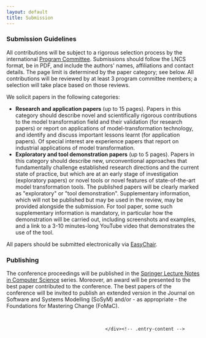 ```yaml
---
layout: default
title: Submission
---
```


<div class="entry-content">

<h3>Submission Guidelines</h3>

<p>All contributions will be subject to a rigorous selection process by the international <a title="Organization" href="{{ base }}/organization.html">Program Committee</a>.
Submissions should follow the LNCS format, be in PDF, and include the authors' names, affiliations and contact details. The page limit is determined by the paper category; see below. All contributions will be reviewed by at least 3 program committee members; a selection will take place based on those reviews.
</p>
<p>
We solicit papers in the following categories:
<ul>
<li><strong>Research and application papers</strong> (up to 15 pages). Papers in this category should describe novel and scientifically rigorous contributions to the model transformation field and their validation (for research papers) or report on applications of model-transformation technology, and identify and discuss important lessons learnt (for application papers). Of special interest are experience papers that report on industrial applications of model transformation. 
</li>
<li><strong>Exploratory and tool demonstration papers</strong> (up to 5 pages). Papers in this category should describe new, unconventional approaches that fundamentally challenge established research directions and the current state of practice, but which are at an early stage of investigation (exploratory papers) or novel tools or novel features of state-of-the-art model transformation tools. The published papers will be clearly marked as "exploratory" or "tool demonstration". Supplementary information, which will not be published but may be used in the review, may be provided alongside the submission. For tool paper, some such supplementary information is mandatory, in particular how the demonstration will be carried out, including screenshots and examples, and a link to a 3-10 minutes-long YouTube video that demonstrates the use of the tool.
</li>
</ul>
</p>

<p>
All papers should be submitted electronically via 
<a href="https://easychair.org/conferences/?conf=icmt-2018" target="_blank">EasyChair</a>.
</p>

<h3>Publishing</h3>

<p>
The conference proceedings will be published in the <a title="Springer Lecture Notes in Computer Science" href="http://www.springer.com/lncs" target="_blank">Springer Lecture Notes in Computer Science</a> series. Moreover, an award will be presented to the best paper contributed to the conference.	
The best papers of the conference will be invited to publish an extended version in the Journal on Software and Systems Modelling (SoSyM) and/or - as appropriate - the Foundations for Mastering Change (FoMaC).
</p>

<p>
<a title="Springer LNCS" href="http://www.springer.com/computer/lncs?SGWID=0-164-0-0-0"><img src="http://www.di.univaq.it/diruscio/sites/ICMT2015/wp-content/uploads/2014/10/springer_lncs.jpg" alt="" /></a>
<a title="Springer" href="http://www.springer.com"><img src="http://www.di.univaq.it/diruscio/sites/ICMT2015/wp-content/uploads/2014/10/springer_new.jpg" alt="" /></a></p>

										</div><!-- .entry-content -->
